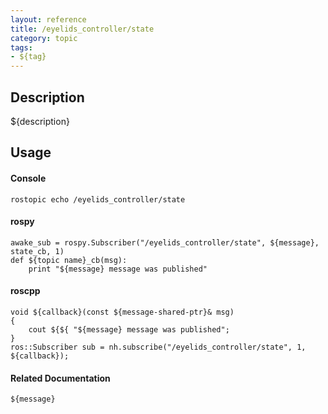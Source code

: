 ```yaml
---
layout: reference
title: /eyelids_controller/state
category: topic
tags: 
- ${tag}
---
```


## Description
${description}

## Usage
#### Console
```
rostopic echo /eyelids_controller/state
```

#### rospy
```
awake_sub = rospy.Subscriber("/eyelids_controller/state", ${message}, state_cb, 1)
def ${topic name}_cb(msg):
    print "${message} message was published"
```

#### roscpp
```
void ${callback}(const ${message-shared-ptr}& msg)
{
    cout ${${ "${message} message was published";
}
ros::Subscriber sub = nh.subscribe("/eyelids_controller/state", 1, ${callback});
```

#### Related Documentation
``${message}``  